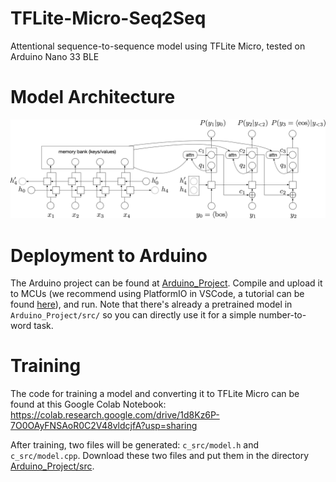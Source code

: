 # TFLite-Micro-Seq2Seq
Attentional sequence-to-sequence model using TFLite Micro, tested on Arduino Nano 33 BLE

# Model Architecture
![Model Diagram](img/encoder_decoder_attn_1layer.png)

# Deployment to Arduino

The Arduino project can be found at [Arduino_Project](Arduino_Project). Compile and upload it to MCUs (we recommend using PlatformIO in VSCode, a tutorial can be found [here](https://maker.pro/arduino/tutorial/how-to-use-platformio-in-visual-studio-code-to-program-arduino)), and run. Note that there's already a pretrained model in `Arduino_Project/src/` so you can directly use it for a simple number-to-word task. 

# Training

The code for training a model and converting it to TFLite Micro can be found at this Google Colab Notebook: https://colab.research.google.com/drive/1d8Kz6P-7O0OAyFNSAoR0C2V48vldcjfA?usp=sharing

After training, two files will be generated: `c_src/model.h` and `c_src/model.cpp`. Download these two files and put them in the directory [Arduino_Project/src](Arduino_Project/src).

